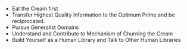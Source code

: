 
- Eat the Cream first
- Transfer Highest Quality Information to the Optimum Prime and be reciprocated.
- Pursue Generalist Domains
- Understand and Contribute to Mechanism of Churning the Cream
- Build Yourself as a Human Library and Talk to Other Human Libraries

